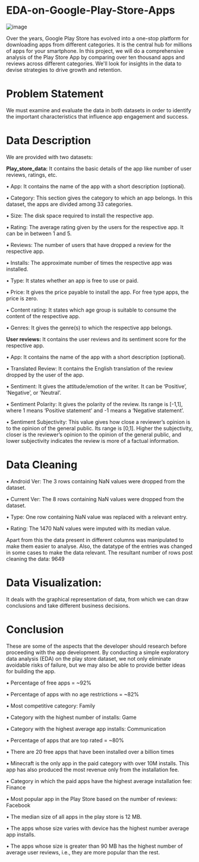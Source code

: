 # EDA-on-Google-Play-Store-Apps
![image](https://user-images.githubusercontent.com/102351402/166666330-cfd52a37-80ff-4ea7-99f7-ec0c9c076919.png)

Over the years, Google Play Store has evolved into a one-stop platform for downloading apps from different categories. It is the central hub for millions of apps for your smartphone. In this project, we will do a comprehensive analysis of the Play Store App by comparing over ten thousand apps and reviews across different categories. We'll look for insights in the data to devise strategies to drive growth and retention.

# Problem Statement
We must examine and evaluate the data in both datasets in order to identify the important characteristics that influence app engagement and success.

# Data Description
We are provided with two datasets:

**Play_store_data:** It contains the basic details of the app like number of user reviews, ratings, etc.

•	App: It contains the name of the app with a short description (optional).

•	Category: This section gives the category to which an app belongs. In this dataset, the apps are divided among 33 categories.

•	Size: The disk space required to install the respective app.

•	Rating: The average rating given by the users for the respective app. It can be in between 1 and 5.

•	Reviews: The number of users that have dropped a review for the respective app.

•	Installs: The approximate number of times the respective app was installed.

•	Type: It states whether an app is free to use or paid.

•	Price: It gives the price payable to install the app. For free type apps, the price is zero.

•	Content rating: It states which age group is suitable to consume the content of the respective app.

•	Genres: It gives the genre(s) to which the respective app belongs.

**User reviews:** It contains the user reviews and its sentiment score for the respective app.

•	App: It contains the name of the app with a short description (optional).

•	Translated Review: It contains the English translation of the review dropped by the user of the app.

•	Sentiment: It gives the attitude/emotion of the writer. It can be ‘Positive’, ‘Negative’, or ‘Neutral’.

•	Sentiment Polarity: It gives the polarity of the review. Its range is [-1,1], where 1 means ‘Positive statement’ and -1 means a ‘Negative statement’.

•	Sentiment Subjectivity: This value gives how close a reviewer’s opinion is to the opinion of the general public. Its range is [0,1]. Higher the subjectivity,       closer is the reviewer’s opinion to the opinion of the general public, and lower subjectivity indicates the review is more of a factual information.

# Data Cleaning
•	Android Ver: The 3 rows containing NaN values were dropped from the dataset.

•	Current Ver: The 8 rows containing NaN values were dropped from the dataset.

•	Type: One row containing NaN value was replaced with a relevant entry.

•	Rating: The 1470 NaN values were imputed with its median value.

Apart from this the data present in different columns was manipulated to make them easier to analyse. Also, the datatype of the entries was changed in some cases to make the data relevant. The resultant number of rows post cleaning the data: 9649

# Data Visualization:

It deals with the graphical representation of data, from which we can draw conclusions and take different business decisions.


# Conclusion

These are some of the aspects that the developer should research before proceeding with the app development. By conducting a simple exploratory data analysis (EDA) on the play store dataset, we not only eliminate avoidable risks of failure, but we may also be able to provide better ideas for building the app.

•	Percentage of free apps = ~92%

•	Percentage of apps with no age restrictions = ~82%

•	Most competitive category: Family

•	Category with the highest number of installs: Game

•	Category with the highest average app installs: Communication

•	Percentage of apps that are top rated = ~80%

•	There are 20 free apps that have been installed over a billion times

•	Minecraft is the only app in the paid category with over 10M installs. This app has also produced the most revenue only from the installation fee.

•	Category in which the paid apps have the highest average installation fee: Finance

•	Most popular app in the Play Store based on the number of reviews: Facebook

•	The median size of all apps in the play store is 12 MB.

•	The apps whose size varies with device has the highest number average app installs.

•	The apps whose size is greater than 90 MB has the highest number of average user reviews, i.e., they are more popular than the rest.








